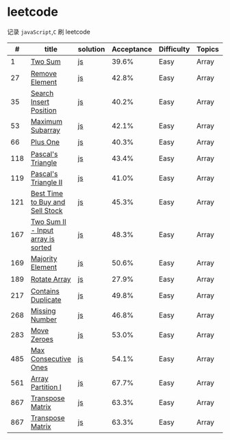 # leetcode

  记录 `javaScript`,`C` 刷 leetcode 
  
  | #   | title  | solution | Acceptance | Difficulty | Topics | Companies |
  | --- | ---- | -------- | ----- | ---- | ---- | ---- |
|1|[Two Sum](https://leetcode.com/problems/two-sum/)|[js](array/1.Two_Sum.md)|39.6%|Easy|Array|无|
|27|[Remove Element](https://leetcode.com/problems/remove-element/)|[js](array/27.Remove_Element.md)|42.8%|Easy|Array|无|
|35|[Search Insert Position](https://leetcode.com/problems/search-insert-position/)|[js](array/35.Search_Insert_Position.md)|40.2%|Easy|Array|无|
|53|[Maximum Subarray](https://leetcode.com/problems/maximum-subarray/)|[js](array/53.Maximum_Subarray.md)|42.1%|Easy|Array|无|
|66|[Plus One](https://leetcode.com/problems/plus-one/)|[js](array/66.Plus_One.md)|40.3%|Easy|Array|无|
|118|[Pascal's Triangle](https://leetcode.com/problems/pascals-triangle/)|[js](array/118.Pascal's_Triangle.md)|43.4%|Easy|Array|无|
|119|[Pascal's Triangle II](https://leetcode.com/problems/pascals-triangle-ii/)|[js](array/119.Pascal's_Triangle_II.md)|41.0%|Easy|Array|无|
|121|[Best Time to Buy and Sell Stock](https://leetcode.com/problems/best-time-to-buy-and-sell-stock/)|[js](array/121.Best_Time_to_Buy_and_Sell_Stock.md)|45.3%|Easy|Array|无|
|167|[Two Sum II - Input array is sorted](https://leetcode.com/problems/two-sum-ii-input-array-is-sorted/)|[js](array/167.Two_Sum_II_-_Input_array_is_sorted.md)|48.3%|Easy|Array|无|
|169|[Majority Element](https://leetcode.com/problems/majority-element/)|[js](array/169.Majority_Element.md)|50.6%|Easy|Array|无|
|189|[Rotate Array](https://leetcode.com/problems/rotate-array/)|[js](array/189.Rotate_Array.md)|27.9%|Easy|Array|无|
|217|[Contains Duplicate](https://leetcode.com/problems/contains-duplicate/)|[js](array/217.Contains_Duplicate.md)|49.8%|Easy|Array|无|
|268|[Missing Number](https://leetcode.com/problems/missing-number/)|[js](array/268.Missing_Number.md)|46.8%|Easy|Array|无|
|283|[Move Zeroes](https://leetcode.com/problems/move-zeroes/)|[js](array/283.Move_Zeroes.md)|53.0%|Easy|Array|无|
|485|[Max Consecutive Ones](https://leetcode.com/problems/max-consecutive-ones/)|[js](array/485.Max_Consecutive_Ones.md)|54.1%|Easy|Array|无|
|561|[Array Partition I](https://leetcode.com/problems/array-partition-i/)|[js](array/561.Array_Partition_I.md)|67.7%|Easy|Array|无|
|867|[Transpose Matrix](https://leetcode.com/problems/transpose-matrix/)|[js](array/867.Transpose_Matrix.md)|63.3%|Easy|Array|无|
|867|[Transpose Matrix](https://leetcode.com/problems/transpose-matrix/)|[js](array/867.Transpose_Matrix.md)|63.3%|Easy|Array|无|